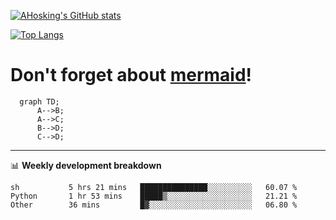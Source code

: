 [![AHosking's GitHub stats](https://github-readme-stats.vercel.app/api?username=ahosking&count_private=true&show_icons=true&theme=onedark&hide_rank=true&include_all_commits=true)](https://github.com/ahosking)

[![Top Langs](https://github-readme-stats.vercel.app/api/top-langs/?username=ahosking&layout=compact&theme=onedark)](https://github.com/ahosking)


# Don't forget about [mermaid](https://github.blog/2022-02-14-include-diagrams-markdown-files-mermaid/)!

```mermaid
  graph TD;
      A-->B;
      A-->C;
      B-->D;
      C-->D;
```
-------

📊 **Weekly development breakdown**

<!--START_SECTION:waka-->

```text
sh           5 hrs 21 mins   ███████████████░░░░░░░░░░   60.07 %
Python       1 hr 53 mins    █████▒░░░░░░░░░░░░░░░░░░░   21.21 %
Other        36 mins         █▓░░░░░░░░░░░░░░░░░░░░░░░   06.80 %
```

<!--END_SECTION:waka-->
